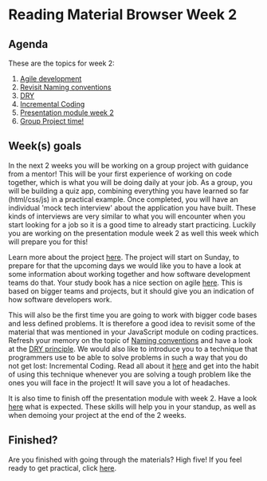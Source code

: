 # Reading Material Browser Week 2

## Agenda

These are the topics for week 2:

1. [Agile development](https://hackyourfuture.github.io/study/#/software-development/agile)
2. [Revisit Naming conventions](https://hackyourfuture.github.io/study/#/programming/naming-conventions)
3. [DRY](https://study.hackyourfuture.net/#/programming/dont-repeat-yourself)
3. [Incremental Coding](https://study.hackyourfuture.net/#/programming/incremental-coding)
4. [Presentation module week 2](https://github.com/HackYourFuture/presentation-module/blob/main/assignment2.md)
5. [Group Project time!](../PROJECT.md)


## Week(s) goals
In the next 2 weeks you will be working on a group project with guidance from a mentor! This will be your first experience of working on code together, which is what you will be doing daily at your job. As a group, you will be building a quiz app, combining everything you have learned so far (html/css/js) in a practical example. Once completed, you will have an individual 'mock tech interview' about the application you have built. These kinds of interviews are very similar to what you will encounter when you start looking for a job so it is a good time to already start practicing. Luckily you are working on the presentation module week 2 as well this week which will prepare you for this!

Learn more about the project [here](../PROJECT.md). The project will start on Sunday, to prepare for that the upcoming days we would like you to have a look at some information about working together and how software development teams do that. Your study book has a nice section on agile [here](https://hackyourfuture.github.io/study/#/software-development/agile). This is based on bigger teams and projects, but it should give you an indication of how software developers work.

This will also be the first time you are going to work with bigger code bases and less defined problems. It is therefore a good idea to revisit some of the material that was mentioned in your JavaScript module on coding practices. Refresh your memory on the topic of [Naming conventions](https://hackyourfuture.github.io/study/#/programming/naming-conventions) and have a look at the [DRY principle](https://study.hackyourfuture.net/#/programming/dont-repeat-yourself). We would also like to introduce you to a technique that programmers use to be able to solve problems in such a way that you do not get lost: Incremental Coding. Read all about it [here](https://study.hackyourfuture.net/#/programming/incremental-coding) and get into the habit of using this technique whenever you are solving a tough problem like the ones you will face in the project! It will save you a lot of headaches.

It is also time to finish off the presentation module with week 2. Have a look [here](https://github.com/HackYourFuture/presentation-module/blob/main/week2.md) what is expected. These skills will help you in your standup, as well as when demoing your project at the end of the 2 weeks.

## Finished?

Are you finished with going through the materials? High five! If you feel ready to get practical, click [here](./MAKEME.md).
